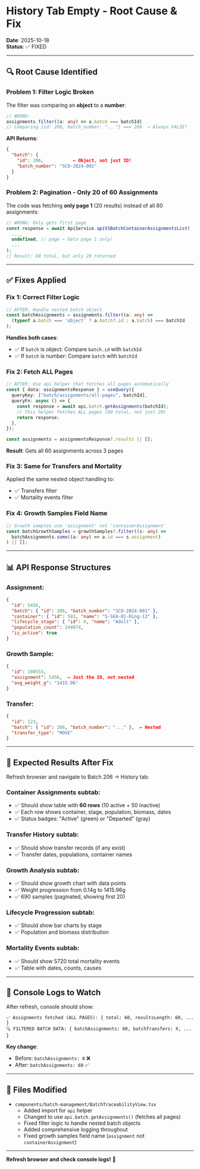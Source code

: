 # History Tab Empty - Root Cause & Fix

**Date**: 2025-10-18  
**Status**: ✅ FIXED

---

## 🔍 **Root Cause Identified**

### **Problem 1: Filter Logic Broken**
The filter was comparing an **object** to a **number**:

```typescript
// WRONG:
assignments.filter((a: any) => a.batch === batchId)
// Comparing {id: 206, batch_number: "..."} === 206  ← Always FALSE!
```

**API Returns**:
```json
{
  "batch": {
    "id": 206,           ← Object, not just ID!
    "batch_number": "SCO-2024-001"
  }
}
```

### **Problem 2: Pagination - Only 20 of 60 Assignments**
The code was fetching **only page 1** (20 results) instead of all 60 assignments:

```typescript
// WRONG: Only gets first page
const response = await ApiService.apiV1BatchContainerAssignmentsList(
  ...,
  undefined, // page ← Gets page 1 only!
  ...
);
// Result: 60 total, but only 20 returned
```

---

## ✅ **Fixes Applied**

### **Fix 1: Correct Filter Logic**
```typescript
// AFTER: Handle nested batch object
const batchAssignments = assignments.filter((a: any) => 
  (typeof a.batch === 'object' ? a.batch?.id : a.batch) === batchId
);
```

**Handles both cases**:
- ✅ If `batch` is object: Compare `batch.id` with `batchId`
- ✅ If `batch` is number: Compare `batch` with `batchId`

### **Fix 2: Fetch ALL Pages**
```typescript
// AFTER: Use api helper that fetches all pages automatically
const { data: assignmentsResponse } = useQuery({
  queryKey: ["batch/assignments/all-pages", batchId],
  queryFn: async () => {
    const response = await api.batch.getAssignments(batchId);
    // This helper fetches ALL pages (60 total, not just 20)
    return response;
  },
});

const assignments = assignmentsResponse?.results || [];
```

**Result**: Gets all 60 assignments across 3 pages

### **Fix 3: Same for Transfers and Mortality**
Applied the same nested object handling to:
- ✅ Transfers filter
- ✅ Mortality events filter

### **Fix 4: Growth Samples Field Name**
```typescript
// Growth samples use 'assignment' not 'containerAssignment'
const batchGrowthSamples = growthSamples?.filter((s: any) => 
  batchAssignments.some((a: any) => a.id === s.assignment)
) || [];
```

---

## 📊 **API Response Structures**

### **Assignment**:
```json
{
  "id": 5456,
  "batch": { "id": 206, "batch_number": "SCO-2024-001" },
  "container": { "id": 583, "name": "S-SEA-01-Ring-13" },
  "lifecycle_stage": { "id": 6, "name": "Adult" },
  "population_count": 244074,
  "is_active": true
}
```

### **Growth Sample**:
```json
{
  "id": 100553,
  "assignment": 5456,  ← Just the ID, not nested
  "avg_weight_g": "1415.96"
}
```

### **Transfer**:
```json
{
  "id": 123,
  "batch": { "id": 206, "batch_number": "..." },  ← Nested
  "transfer_type": "MOVE"
}
```

---

## 🧪 **Expected Results After Fix**

Refresh browser and navigate to Batch 206 → History tab:

### **Container Assignments subtab**:
- ✅ Should show table with **60 rows** (10 active + 50 inactive)
- ✅ Each row shows container, stage, population, biomass, dates
- ✅ Status badges: "Active" (green) or "Departed" (gray)

### **Transfer History subtab**:
- ✅ Should show transfer records (if any exist)
- ✅ Transfer dates, populations, container names

### **Growth Analysis subtab**:
- ✅ Should show growth chart with data points
- ✅ Weight progression from 0.14g to 1415.96g
- ✅ 690 samples (paginated, showing first 20)

### **Lifecycle Progression subtab**:
- ✅ Should show bar charts by stage
- ✅ Population and biomass distribution

### **Mortality Events subtab**:
- ✅ Should show 5720 total mortality events
- ✅ Table with dates, counts, causes

---

## 📝 **Console Logs to Watch**

After refresh, console should show:
```
✅ Assignments fetched (ALL PAGES): { total: 60, resultsLength: 60, ... }
🔍 FILTERED BATCH DATA: { batchAssignments: 60, batchTransfers: X, ... }
```

**Key change**: 
- Before: `batchAssignments: 0` ❌
- After: `batchAssignments: 60` ✅

---

## 🎯 **Files Modified**

- `components/batch-management/BatchTraceabilityView.tsx`
  - Added import for `api` helper
  - Changed to use `api.batch.getAssignments()` (fetches all pages)
  - Fixed filter logic to handle nested batch objects
  - Added comprehensive logging throughout
  - Fixed growth samples field name (`assignment` not `containerAssignment`)

---

**Refresh browser and check console logs!** 🚀

















